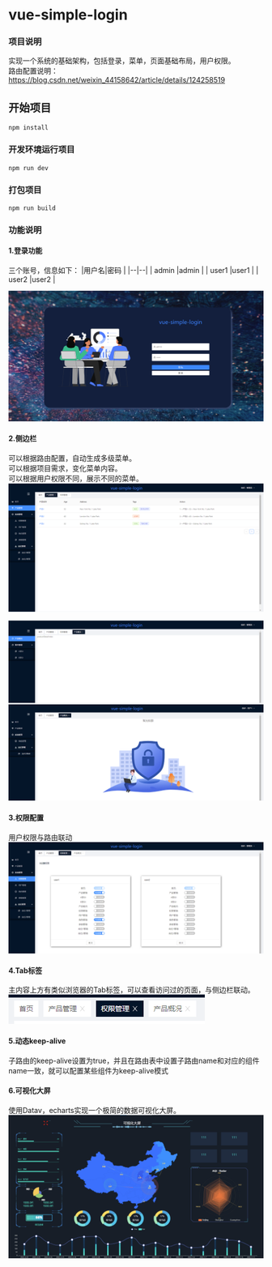 # vue-simple-login
### 项目说明
实现一个系统的基础架构，包括登录，菜单，页面基础布局，用户权限。<br />
路由配置说明：https://blog.csdn.net/weixin_44158642/article/details/124258519

## 开始项目
```
npm install
```

### 开发环境运行项目
```
npm run dev
```

### 打包项目
```
npm run build
```
### 功能说明
#### 1.登录功能
三个账号，信息如下：
|用户名|密码 |
|--|--|
| admin  |admin |
| user1 |user1 |
| user2 |user2 |

![image](https://raw.githubusercontent.com/du-ding/vue-simple-login/master/src/assets/readme/login.PNG)

#### 2.侧边栏
可以根据路由配置，自动生成多级菜单。<br />
可以根据项目需求，变化菜单内容。<br />
可以根据用户权限不同，展示不同的菜单。<br />
![image](https://github.com/du-ding/vue-simple-login/blob/master/src/assets/readme/product.PNG)<br />

![image](https://raw.githubusercontent.com/du-ding/vue-simple-login/master/src/assets/readme/product2.PNG)<br />
![image](https://raw.githubusercontent.com/du-ding/vue-simple-login/master/src/assets/readme/user1.PNG)<br />
#### 3.权限配置

用户权限与路由联动
![image](https://raw.githubusercontent.com/du-ding/vue-simple-login/master/src/assets/readme/authory.PNG)

#### 4.Tab标签

主内容上方有类似浏览器的Tab标签，可以查看访问过的页面，与侧边栏联动。
![image](https://raw.githubusercontent.com/du-ding/vue-simple-login/master/src/assets/readme/tabs.PNG)

#### 5.动态keep-alive
子路由的keep-alive设置为true，并且在路由表中设置子路由name和对应的组件name一致，就可以配置某些组件为keep-alive模式
#### 6.可视化大屏
使用Datav，echarts实现一个极简的数据可视化大屏。<br />
![image](https://raw.githubusercontent.com/du-ding/vue-simple-login/master/src/assets/readme/screen.png)
